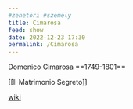 ```yaml
---
#zenetöri #személy
title: Cimarosa
feed: show
date: 2022-12-23 17:30
permalink: /Cimarosa
---
```

Domenico Cimarosa
==1749-1801==

[[Il Matrimonio Segreto]]

[wiki](https://www.wikiwand.com/hu/Domenico_Cimarosa)
